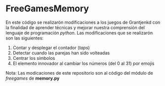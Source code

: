 # FreeGamesMemory

En este código se realizarón modificaciones a los juegos de Grantjenkd con la finalidad de aprender técnicas y mejorar nuestra comprensión del lenguaje de programación *python*. Las modificaciones que se realizarón son las siguientes:

1. Contar y desplegar el contador (*taps*)
2. Detectar cuando las parejas han sido volteadas
3. Centrar los símbolos
4. El elemento innovador al cambiar los números (del 0 al 31) por emojis

Nota: Las modicaciones de este repositorio son al código del módulo de *freegames* de **memory.py**